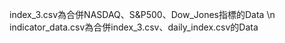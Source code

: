 index_3.csv為合併NASDAQ、S&P500、Dow_Jones指標的Data \n
indicator_data.csv為合併index_3.csv、daily_index.csv的Data
